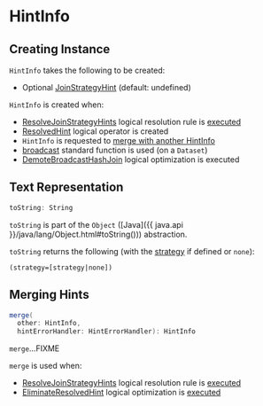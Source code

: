 # HintInfo

## Creating Instance

`HintInfo` takes the following to be created:

* <span id="strategy"> Optional [JoinStrategyHint](JoinStrategyHint.md) (default: undefined)

`HintInfo` is created when:

* [ResolveJoinStrategyHints](logical-analysis-rules/ResolveJoinStrategyHints.md) logical resolution rule is [executed](logical-analysis-rules/ResolveJoinStrategyHints.md#createHintInfo)
* [ResolvedHint](logical-operators/ResolvedHint.md) logical operator is created
* `HintInfo` is requested to [merge with another HintInfo](#merge)
* [broadcast](spark-sql-functions.md#broadcast) standard function is used (on a `Dataset`)
* [DemoteBroadcastHashJoin](adaptive-query-execution/DemoteBroadcastHashJoin.md) logical optimization is executed

## <span id="toString"> Text Representation

```scala
toString: String
```

`toString` is part of the `Object` ([Java]({{ java.api }}/java/lang/Object.html#toString())) abstraction.

`toString` returns the following (with the [strategy](#strategy) if defined or `none`):

```text
(strategy=[strategy|none])
```

## <span id="merge"> Merging Hints

```scala
merge(
  other: HintInfo,
  hintErrorHandler: HintErrorHandler): HintInfo
```

`merge`...FIXME

`merge` is used when:

* [ResolveJoinStrategyHints](logical-analysis-rules/ResolveJoinStrategyHints.md) logical resolution rule is [executed](logical-analysis-rules/ResolveJoinStrategyHints.md#applyJoinStrategyHint)
* [EliminateResolvedHint](logical-optimizations/EliminateResolvedHint.md) logical optimization is [executed](logical-optimizations/EliminateResolvedHint.md#mergeHints)
